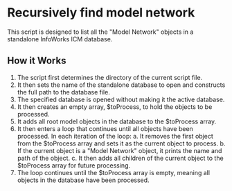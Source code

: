 # Recursively find model network

This script is designed to list all the "Model Network" objects in a standalone InfoWorks ICM database.

## How it Works

1. The script first determines the directory of the current script file.
2. It then sets the name of the standalone database to open and constructs the full path to the database file.
3. The specified database is opened without making it the active database.
4. It then creates an empty array, $toProcess, to hold the objects to be processed.
5. It adds all root model objects in the database to the $toProcess array.
6. It then enters a loop that continues until all objects have been processed. In each iteration of the loop:
    a. It removes the first object from the $toProcess array and sets it as the current object to process.
    b. If the current object is a "Model Network" object, it prints the name and path of the object.
    c. It then adds all children of the current object to the $toProcess array for future processing.
7. The loop continues until the $toProcess array is empty, meaning all objects in the database have been processed.